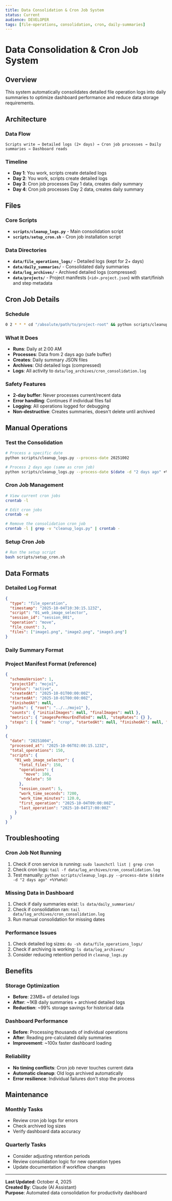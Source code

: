 ```yaml
---
title: Data Consolidation & Cron Job System
status: Current
audience: DEVELOPER
tags: [file-operations, consolidation, cron, daily-summaries]
---
```


# Data Consolidation & Cron Job System

## Overview
This system automatically consolidates detailed file operation logs into daily summaries to optimize dashboard performance and reduce data storage requirements.

## Architecture

### Data Flow
```
Scripts write → Detailed logs (2+ days) → Cron job processes → Daily summaries → Dashboard reads
```

### Timeline
- **Day 1**: You work, scripts create detailed logs
- **Day 2**: You work, scripts create detailed logs  
- **Day 3**: Cron job processes Day 1 data, creates daily summary
- **Day 4**: Cron job processes Day 2 data, creates daily summary

## Files

### Core Scripts
- **`scripts/cleanup_logs.py`** - Main consolidation script
- **`scripts/setup_cron.sh`** - Cron job installation script

### Data Directories
- **`data/file_operations_logs/`** - Detailed logs (kept for 2+ days)
- **`data/daily_summaries/`** - Consolidated daily summaries
- **`data/log_archives/`** - Archived detailed logs (compressed)
- **`data/projects/`** - Project manifests (`<id>.project.json`) with start/finish and step metadata

## Cron Job Details

### Schedule
```bash
0 2 * * * cd "/absolute/path/to/project-root" && python scripts/cleanup_logs.py --process-date $(date -d "2 days ago" +%Y%m%d) >> data/log_archives/cron_consolidation.log 2>&1
```

### What It Does
- **Runs**: Daily at 2:00 AM
- **Processes**: Data from 2 days ago (safe buffer)
- **Creates**: Daily summary JSON files
- **Archives**: Old detailed logs (compressed)
- **Logs**: All activity to `data/log_archives/cron_consolidation.log`

### Safety Features
- **2-day buffer**: Never processes current/recent data
- **Error handling**: Continues if individual files fail
- **Logging**: All operations logged for debugging
- **Non-destructive**: Creates summaries, doesn't delete until archived

## Manual Operations

### Test the Consolidation
```bash
# Process a specific date
python scripts/cleanup_logs.py --process-date 20251002

# Process 2 days ago (same as cron job)
python scripts/cleanup_logs.py --process-date $(date -d "2 days ago" +%Y%m%d)
```

### Cron Job Management
```bash
# View current cron jobs
crontab -l

# Edit cron jobs
crontab -e

# Remove the consolidation cron job
crontab -l | grep -v "cleanup_logs.py" | crontab -
```

### Setup Cron Job
```bash
# Run the setup script
bash scripts/setup_cron.sh
```

## Data Formats

### Detailed Log Format
```json
{
  "type": "file_operation",
  "timestamp": "2025-10-04T10:30:15.123Z",
  "script": "01_web_image_selector",
  "session_id": "session_001",
  "operation": "move",
  "file_count": 3,
  "files": ["image1.png", "image2.png", "image3.png"]
}
```

### Daily Summary Format
### Project Manifest Format (reference)
```json
{
  "schemaVersion": 1,
  "projectId": "mojo1",
  "status": "active",
  "createdAt": "2025-10-01T00:00:00Z",
  "startedAt": "2025-10-01T00:00:00Z",
  "finishedAt": null,
  "paths": { "root": "../../mojo1" },
  "counts": { "initialImages": null, "finalImages": null },
  "metrics": { "imagesPerHourEndToEnd": null, "stepRates": {} },
  "steps": [ { "name": "crop", "startedAt": null, "finishedAt": null, "imagesProcessed": null } ]
}
```

```json
{
  "date": "20251004",
  "processed_at": "2025-10-06T02:00:15.123Z",
  "total_operations": 150,
  "scripts": {
    "01_web_image_selector": {
      "total_files": 150,
      "operations": {
        "move": 100,
        "delete": 50
      },
      "session_count": 5,
      "work_time_seconds": 7200,
      "work_time_minutes": 120.0,
      "first_operation": "2025-10-04T09:00:00Z",
      "last_operation": "2025-10-04T17:00:00Z"
    }
  }
}
```

## Troubleshooting

### Cron Job Not Running
1. Check if cron service is running: `sudo launchctl list | grep cron`
2. Check cron logs: `tail -f data/log_archives/cron_consolidation.log`
3. Test manually: `python scripts/cleanup_logs.py --process-date $(date -d "2 days ago" +%Y%m%d)`

### Missing Data in Dashboard
1. Check if daily summaries exist: `ls data/daily_summaries/`
2. Check if consolidation ran: `tail data/log_archives/cron_consolidation.log`
3. Run manual consolidation for missing dates

### Performance Issues
1. Check detailed log sizes: `du -sh data/file_operations_logs/`
2. Check if archiving is working: `ls data/log_archives/`
3. Consider reducing retention period in `cleanup_logs.py`

## Benefits

### Storage Optimization
- **Before**: 23MB+ of detailed logs
- **After**: ~1KB daily summaries + archived detailed logs
- **Reduction**: ~99% storage savings for historical data

### Dashboard Performance
- **Before**: Processing thousands of individual operations
- **After**: Reading pre-calculated daily summaries
- **Improvement**: ~100x faster dashboard loading

### Reliability
- **No timing conflicts**: Cron job never touches current data
- **Automatic cleanup**: Old logs archived automatically
- **Error resilience**: Individual failures don't stop the process

## Maintenance

### Monthly Tasks
- Review cron job logs for errors
- Check archived log sizes
- Verify dashboard data accuracy

### Quarterly Tasks
- Consider adjusting retention periods
- Review consolidation logic for new operation types
- Update documentation if workflow changes

---

**Last Updated**: October 4, 2025  
**Created By**: Claude (AI Assistant)  
**Purpose**: Automated data consolidation for productivity dashboard
